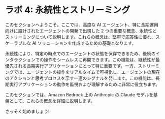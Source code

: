 # ラボ 4: 永続性とストリーミング

このセクションへようこそ。ここでは、高度な AI エージェント、特に長期運用向けに設計されたエージェントの開発で出現した 2 つの重要な概念、永続性とストリーミングについて説明します。これらの概念は、堅牢で応答性に優れ、スケーラブルな AI ソリューションを作成するための基礎となります。

永続性により、特定の時点でのエージェントの状態を保存できるため、後続のインタラクションでの操作をシームレスに再開できます。この機能は、継続性が最優先される長期実行アプリケーションにとって特に重要です。一方、ストリーミングでは、エージェントの操作をリアルタイムで可視化し、エージェントの現在のアクションと思考プロセスを示す一連のシグナルを発します。この機能は、長期実行アプリケーションの動作を監視および理解するために非常に役立ちます。

このセクションでは、Amazon Bedrock 上の Anthropic の Claude モデルを基盤として、これらの概念を詳細に説明します。

さっそく始めましょう!